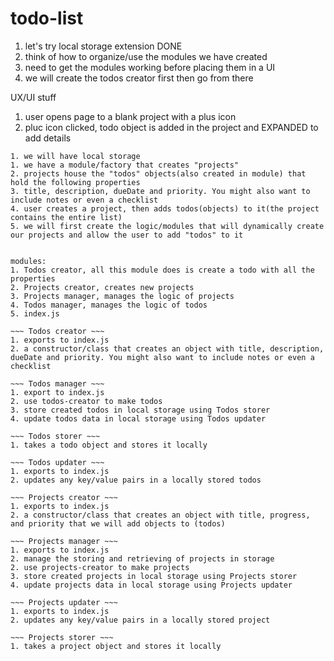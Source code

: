 # todo-list

1. let's try local storage extension DONE
2. think of how to organize/use the modules we have created
3. need to get the modules working before placing them in a UI
4. we will create the todos creator first then go from there




UX/UI stuff
1. user opens page to a blank project with a plus icon
2. pluc icon clicked, todo object is added in the project and EXPANDED to add details 



~~~~~ Planning ~~~~~
1. we will have local storage
1. we have a module/factory that creates "projects"
2. projects house the "todos" objects(also created in module) that hold the following properties
3. title, description, dueDate and priority. You might also want to include notes or even a checklist
4. user creates a project, then adds todos(objects) to it(the project contains the entire list)
5. we will first create the logic/modules that will dynamically create our projects and allow the user to add "todos" to it


modules:
1. Todos creator, all this module does is create a todo with all the properties
2. Projects creator, creates new projects
3. Projects manager, manages the logic of projects
4. Todos manager, manages the logic of todos
5. index.js

~~~ Todos creator ~~~
1. exports to index.js
2. a constructor/class that creates an object with title, description, dueDate and priority. You might also want to include notes or even a checklist

~~~ Todos manager ~~~
1. export to index.js
2. use todos-creator to make todos
3. store created todos in local storage using Todos storer
4. update todos data in local storage using Todos updater

~~~ Todos storer ~~~
1. takes a todo object and stores it locally

~~~ Todos updater ~~~
1. exports to index.js
2. updates any key/value pairs in a locally stored todos

~~~ Projects creator ~~~
1. exports to index.js
2. a constructor/class that creates an object with title, progress, and priority that we will add objects to (todos)

~~~ Projects manager ~~~
1. exports to index.js
2. manage the storing and retrieving of projects in storage
2. use projects-creator to make projects
3. store created projects in local storage using Projects storer
4. update projects data in local storage using Projects updater

~~~ Projects updater ~~~
1. exports to index.js
2. updates any key/value pairs in a locally stored project

~~~ Projects storer ~~~
1. takes a project object and stores it locally